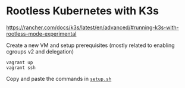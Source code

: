 # Rootless Kubernetes with K3s

https://rancher.com/docs/k3s/latest/en/advanced/#running-k3s-with-rootless-mode-experimental

Create a new VM and setup prerequisites (mostly related to enabling cgroups v2 and delegation)
```
vagrant up
vagrant ssh
```

Copy and paste the commands in [`setup.sh`](./setup.sh)
